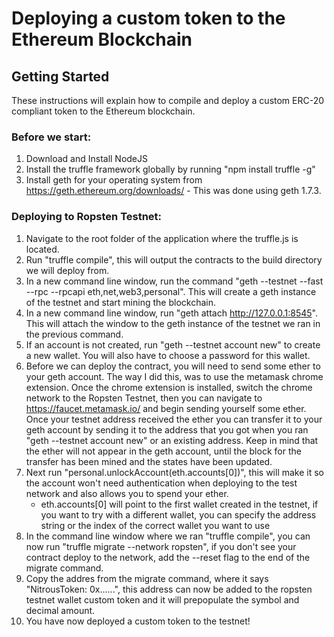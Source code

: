 Deploying a custom token to the Ethereum Blockchain
=

Getting Started
-
These instructions will explain how to compile and deploy a custom ERC-20 compliant token to the Ethereum blockchain.

### Before we start:

1.  Download and Install NodeJS
2.  Install the truffle framework globally by running "npm install truffle -g"
3.  Install geth for your operating system from https://geth.ethereum.org/downloads/
        -  This was done using geth 1.7.3.

### Deploying to Ropsten Testnet:
1.  Navigate to the root folder of the application where the truffle.js is located.
2.  Run "truffle compile", this will output the contracts to the build directory we will deploy from.
3.  In a new command line window, run the command "geth --testnet --fast --rpc --rpcapi eth,net,web3,personal".  This will create a geth instance of the testnet and start mining the blockchain.
4.  In a new command line window, run "geth attach http://127.0.0.1:8545".  This will attach the window to the geth instance of the testnet we ran in the previous command.
5.  If an account is not created, run "geth --testnet account new" to create a new wallet.  You will also have to choose a password for this wallet.
6.  Before we can deploy the contract, you will need to send some ether to your geth account.  The way I did this, was to use the metamask chrome extension.  Once the chrome extension is installed, switch the chrome network to the Ropsten Testnet, then you can navigate to https://faucet.metamask.io/ and begin sending yourself some ether.  Once your testnet address received the ether you can transfer it to your geth account by sending it to the address that you got when you ran "geth --testnet account new" or an existing address.  Keep in mind that the ether will not appear in the geth account, until the block for the transfer has been mined and the states have been updated.
7.  Next run "personal.unlockAccount(eth.accounts[0])", this will make it so the account won't need authentication when deploying to the test network and also allows you to spend your ether.
    - eth.accounts[0] will point to the first wallet created in the testnet, if you want to try with a different wallet, you can specify the address string or the index of the correct wallet you want to use
8.  In the command line window where we ran "truffle compile", you can now run "truffle migrate --network ropsten", if you don't see your contract deploy to the network, add the --reset flag to the end of the        migrate command.
9.  Copy the addres from the migrate command, where it says "NitrousToken: 0x......", this address can now be added to the ropsten testnet wallet custom token and it will prepopulate the symbol and decimal amount.
10.  You have now deployed a custom token to the testnet!
